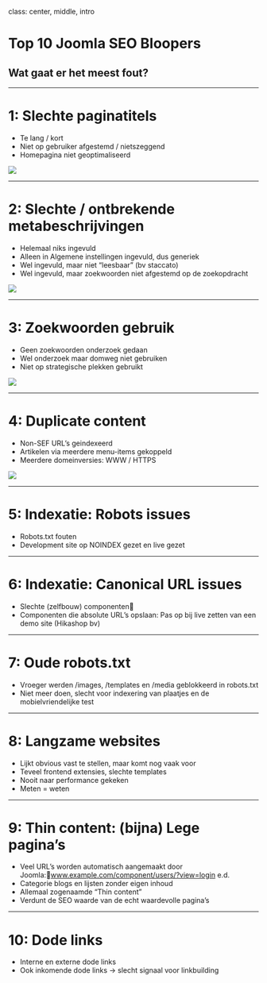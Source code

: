 class: center, middle, intro
# Top 10 Joomla SEO Bloopers
## Wat gaat er het meest fout?

---
# 1: Slechte paginatitels
- Te lang / kort
- Niet op gebruiker afgestemd / nietszeggend
- Homepagina niet geoptimaliseerd

<img src="joomla_seo/images/bloopers-01-title.jpg">

---
# 2: Slechte / ontbrekende metabeschrijvingen
- Helemaal niks ingevuld
- Alleen in Algemene instellingen ingevuld, dus generiek
- Wel ingevuld, maar niet “leesbaar” (bv staccato)
- Wel ingevuld, maar zoekwoorden niet afgestemd op de zoekopdracht

<img src="joomla_seo/images/bloopers-01-title.jpg">

---
# 3: Zoekwoorden gebruik
- Geen zoekwoorden onderzoek gedaan
- Wel onderzoek maar domweg niet gebruiken
- Niet op strategische plekken gebruikt

<img src="joomla_seo/images/bloopers-02-keyword-research.jpg">

---
# 4: Duplicate content
- Non-SEF URL’s geindexeerd
- Artikelen via meerdere menu-items gekoppeld
- Meerdere domeinversies: WWW / HTTPS

<img src="joomla_seo/images/bloopers-04-duplicate.png">

---
# 5: Indexatie: Robots issues
- Robots.txt fouten
- Development site op NOINDEX gezet en live gezet

---
# 6: Indexatie: Canonical URL issues
- Slechte (zelfbouw) componenten
- Componenten die absolute URL’s opslaan: Pas op bij live zetten van een demo site (Hikashop bv)

---
# 7: Oude robots.txt 
- Vroeger werden /images, /templates en /media geblokkeerd in robots.txt
- Niet meer doen, slecht voor indexering van plaatjes en de mobielvriendelijke test

---
# 8: Langzame websites
- Lijkt obvious vast te stellen, maar komt nog vaak voor
- Teveel frontend extensies, slechte templates
- Nooit naar performance gekeken
- Meten = weten

---
# 9: Thin content: (bijna) Lege pagina’s
- Veel URL’s worden automatisch aangemaakt door Joomla:www.example.com/component/users/?view=login e.d.
- Categorie blogs en lijsten zonder eigen inhoud
- Allemaal zogenaamde “Thin content”
- Verdunt de SEO waarde van de echt waardevolle pagina’s

---
# 10: Dode links
- Interne en externe dode links
- Ook inkomende dode links -> slecht signaal voor linkbuilding

